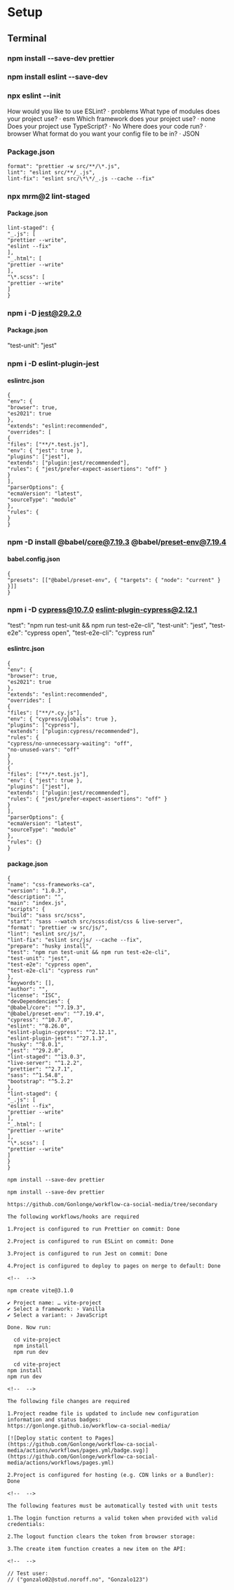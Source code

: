 # Setup

## Terminal

### npm install --save-dev prettier

### npm install eslint --save-dev

### npx eslint --init

How would you like to use ESLint? · problems
What type of modules does your project use? · esm
Which framework does your project use? · none
Does your project use TypeScript? · No
Where does your code run? · browser
What format do you want your config file to be in? · JSON

### Package.json

```
format": "prettier -w src/**/\*.js",
lint": "eslint src/**/_.js",
lint-fix": "eslint src/\*\*/_.js --cache --fix"
```

### npx mrm@2 lint-staged

#### Package.json

```
lint-staged": {
"_.js": [
"prettier --write",
"eslint --fix"
],
"_.html": [
"prettier --write"
],
"\*.scss": [
"prettier --write"
]
}
```

### npm i -D jest@29.2.0

#### Package.json

"test-unit": "jest"

### npm i -D eslint-plugin-jest

#### eslintrc.json

```
{
"env": {
"browser": true,
"es2021": true
},
"extends": "eslint:recommended",
"overrides": [
{
"files": ["**/*.test.js"],
"env": { "jest": true },
"plugins": ["jest"],
"extends": ["plugin:jest/recommended"],
"rules": { "jest/prefer-expect-assertions": "off" }
}
],
"parserOptions": {
"ecmaVersion": "latest",
"sourceType": "module"
},
"rules": {
}
}
```

### npm -D install @babel/core@7.19.3 @babel/preset-env@7.19.4

#### babel.config.json

```
{
"presets": [["@babel/preset-env", { "targets": { "node": "current" } }]]
}
```

### npm i -D cypress@10.7.0 eslint-plugin-cypress@2.12.1

"test": "npm run test-unit && npm run test-e2e-cli",
"test-unit": "jest",
"test-e2e": "cypress open",
"test-e2e-cli": "cypress run"

#### eslintrc.json

```
{
"env": {
"browser": true,
"es2021": true
},
"extends": "eslint:recommended",
"overrides": [
{
"files": ["**/*.cy.js"],
"env": { "cypress/globals": true },
"plugins": ["cypress"],
"extends": ["plugin:cypress/recommended"],
"rules": {
"cypress/no-unnecessary-waiting": "off",
"no-unused-vars": "off"
}
},
{
"files": ["**/*.test.js"],
"env": { "jest": true },
"plugins": ["jest"],
"extends": ["plugin:jest/recommended"],
"rules": { "jest/prefer-expect-assertions": "off" }
}
],
"parserOptions": {
"ecmaVersion": "latest",
"sourceType": "module"
},
"rules": {}
}
```

#### package.json

```
{
"name": "css-frameworks-ca",
"version": "1.0.3",
"description": "",
"main": "index.js",
"scripts": {
"build": "sass src/scss",
"start": "sass --watch src/scss:dist/css & live-server",
"format": "prettier -w src/js/",
"lint": "eslint src/js/",
"lint-fix": "eslint src/js/ --cache --fix",
"prepare": "husky install",
"test": "npm run test-unit && npm run test-e2e-cli",
"test-unit": "jest",
"test-e2e": "cypress open",
"test-e2e-cli": "cypress run"
},
"keywords": [],
"author": "",
"license": "ISC",
"devDependencies": {
"@babel/core": "^7.19.3",
"@babel/preset-env": "^7.19.4",
"cypress": "^10.7.0",
"eslint": "^8.26.0",
"eslint-plugin-cypress": "^2.12.1",
"eslint-plugin-jest": "^27.1.3",
"husky": "^8.0.1",
"jest": "^29.2.0",
"lint-staged": "^13.0.3",
"live-server": "^1.2.2",
"prettier": "^2.7.1",
"sass": "^1.54.8",
"bootstrap": "^5.2.2"
},
"lint-staged": {
"_.js": [
"eslint --fix",
"prettier --write"
],
"_.html": [
"prettier --write"
],
"\*.scss": [
"prettier --write"
]
}
}
```

<!--  -->

```
npm install --save-dev prettier

npm install --save-dev prettier

https://github.com/Gonlonge/workflow-ca-social-media/tree/secondary

The following workflows/hooks are required

1.Project is configured to run Prettier on commit: Done

2.Project is configured to run ESLint on commit: Done

3.Project is configured to run Jest on commit: Done

4.Project is configured to deploy to pages on merge to default: Done

<!--  -->

npm create vite@3.1.0

✔ Project name: … vite-project
✔ Select a framework: › Vanilla
✔ Select a variant: › JavaScript

Done. Now run:

  cd vite-project
  npm install
  npm run dev

  cd vite-project
npm install
npm run dev

<!--  -->

The following file changes are required

1.Project readme file is updated to include new configuration information and status badges:
https://gonlonge.github.io/workflow-ca-social-media/

[![Deploy static content to Pages](https://github.com/Gonlonge/workflow-ca-social-media/actions/workflows/pages.yml/badge.svg)](https://github.com/Gonlonge/workflow-ca-social-media/actions/workflows/pages.yml)

2.Project is configured for hosting (e.g. CDN links or a Bundler): Done

<!--  -->

The following features must be automatically tested with unit tests

1.The login function returns a valid token when provided with valid credentials:

2.The logout function clears the token from browser storage:

3.The create item function creates a new item on the API:

<!--  -->

// Test user:
// ("gonzalo02@stud.noroff.no", "Gonzalo123")
```
